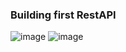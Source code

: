### Building first RestAPI
![image](https://user-images.githubusercontent.com/78318301/204073644-2bed0080-fe0f-4cac-9a67-39ffef980a96.png)
![image](https://user-images.githubusercontent.com/78318301/204073663-9525c6d4-42f4-465d-a31b-a8c2f1b435b2.png)


